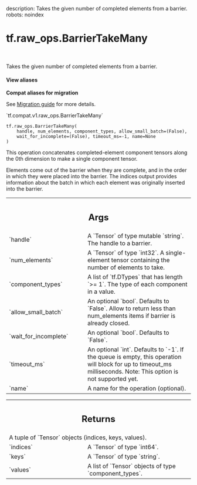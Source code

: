 description: Takes the given number of completed elements from a barrier.
robots: noindex

# tf.raw_ops.BarrierTakeMany

<!-- Insert buttons and diff -->

<table class="tfo-notebook-buttons tfo-api nocontent" align="left">

</table>



Takes the given number of completed elements from a barrier.

<section class="expandable">
  <h4 class="showalways">View aliases</h4>
  <p>
<b>Compat aliases for migration</b>
<p>See
<a href="https://www.tensorflow.org/guide/migrate">Migration guide</a> for
more details.</p>
<p>`tf.compat.v1.raw_ops.BarrierTakeMany`</p>
</p>
</section>

<pre class="devsite-click-to-copy prettyprint lang-py tfo-signature-link">
<code>tf.raw_ops.BarrierTakeMany(
    handle, num_elements, component_types, allow_small_batch=(False),
    wait_for_incomplete=(False), timeout_ms=-1, name=None
)
</code></pre>



<!-- Placeholder for "Used in" -->

This operation concatenates completed-element component tensors along
the 0th dimension to make a single component tensor.

Elements come out of the barrier when they are complete, and in the order
in which they were placed into the barrier.  The indices output provides
information about the batch in which each element was originally inserted
into the barrier.

<!-- Tabular view -->
 <table class="responsive fixed orange">
<colgroup><col width="214px"><col></colgroup>
<tr><th colspan="2"><h2 class="add-link">Args</h2></th></tr>

<tr>
<td>
`handle`
</td>
<td>
A `Tensor` of type mutable `string`. The handle to a barrier.
</td>
</tr><tr>
<td>
`num_elements`
</td>
<td>
A `Tensor` of type `int32`.
A single-element tensor containing the number of elements to
take.
</td>
</tr><tr>
<td>
`component_types`
</td>
<td>
A list of `tf.DTypes` that has length `>= 1`.
The type of each component in a value.
</td>
</tr><tr>
<td>
`allow_small_batch`
</td>
<td>
An optional `bool`. Defaults to `False`.
Allow to return less than num_elements items if barrier is
already closed.
</td>
</tr><tr>
<td>
`wait_for_incomplete`
</td>
<td>
An optional `bool`. Defaults to `False`.
</td>
</tr><tr>
<td>
`timeout_ms`
</td>
<td>
An optional `int`. Defaults to `-1`.
If the queue is empty, this operation will block for up to
timeout_ms milliseconds.
Note: This option is not supported yet.
</td>
</tr><tr>
<td>
`name`
</td>
<td>
A name for the operation (optional).
</td>
</tr>
</table>



<!-- Tabular view -->
 <table class="responsive fixed orange">
<colgroup><col width="214px"><col></colgroup>
<tr><th colspan="2"><h2 class="add-link">Returns</h2></th></tr>
<tr class="alt">
<td colspan="2">
A tuple of `Tensor` objects (indices, keys, values).
</td>
</tr>
<tr>
<td>
`indices`
</td>
<td>
A `Tensor` of type `int64`.
</td>
</tr><tr>
<td>
`keys`
</td>
<td>
A `Tensor` of type `string`.
</td>
</tr><tr>
<td>
`values`
</td>
<td>
A list of `Tensor` objects of type `component_types`.
</td>
</tr>
</table>

